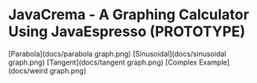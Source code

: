 # JavaCrema - A Graphing Calculator Using JavaEspresso (PROTOTYPE)
[Parabola](docs/parabola graph.png)
[Sinusoidal](docs/sinusoidal graph.png)
[Tangent](docs/tangent graph.png)
[Complex Example](docs/weird graph.png)